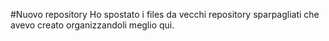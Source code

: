 #Nuovo repository
Ho spostato i files da vecchi repository sparpagliati che avevo creato organizzandoli meglio qui.
